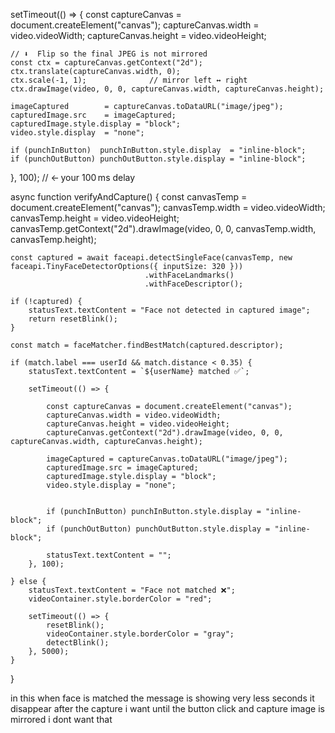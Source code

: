 setTimeout(() => {
    const captureCanvas = document.createElement("canvas");
    captureCanvas.width  = video.videoWidth;
    captureCanvas.height = video.videoHeight;

    // ⬇️  Flip so the final JPEG is not mirrored
    const ctx = captureCanvas.getContext("2d");
    ctx.translate(captureCanvas.width, 0);
    ctx.scale(-1, 1);              // mirror left ↔ right
    ctx.drawImage(video, 0, 0, captureCanvas.width, captureCanvas.height);

    imageCaptured        = captureCanvas.toDataURL("image/jpeg");
    capturedImage.src    = imageCaptured;
    capturedImage.style.display = "block";
    video.style.display  = "none";

    if (punchInButton)  punchInButton.style.display  = "inline-block";
    if (punchOutButton) punchOutButton.style.display = "inline-block";
}, 100);   // ← your 100 ms delay





async function verifyAndCapture() {
    const canvasTemp = document.createElement("canvas");
    canvasTemp.width = video.videoWidth;
    canvasTemp.height = video.videoHeight;
    canvasTemp.getContext("2d").drawImage(video, 0, 0, canvasTemp.width, canvasTemp.height);

    const captured = await faceapi.detectSingleFace(canvasTemp, new faceapi.TinyFaceDetectorOptions({ inputSize: 320 }))
                                  .withFaceLandmarks()
                                  .withFaceDescriptor();

    if (!captured) {
        statusText.textContent = "Face not detected in captured image";
        return resetBlink();
    }

    const match = faceMatcher.findBestMatch(captured.descriptor);

    if (match.label === userId && match.distance < 0.35) {
        statusText.textContent = `${userName} matched ✅`;

        setTimeout(() => {
           
            const captureCanvas = document.createElement("canvas");
            captureCanvas.width = video.videoWidth;
            captureCanvas.height = video.videoHeight;
            captureCanvas.getContext("2d").drawImage(video, 0, 0, captureCanvas.width, captureCanvas.height);

            imageCaptured = captureCanvas.toDataURL("image/jpeg"); 
            capturedImage.src = imageCaptured;
            capturedImage.style.display = "block";
            video.style.display = "none";

            
            if (punchInButton) punchInButton.style.display = "inline-block";
            if (punchOutButton) punchOutButton.style.display = "inline-block";

            statusText.textContent = "";
        }, 100);

    } else {
        statusText.textContent = "Face not matched ❌";
        videoContainer.style.borderColor = "red";

        setTimeout(() => {
            resetBlink();
            videoContainer.style.borderColor = "gray";
            detectBlink();
        }, 5000);
    }
}

in this when face is matched the message is showing very less seconds it disappear after the capture i want until the button click and capture image is mirrored i dont want that
